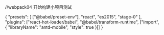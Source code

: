 //webpack04  开始构建小项目测试


{
  "presets": [
    ["@babel/preset-env"],
    "react",
    "es2015",
    "stage-0"
  ],
  "plugins": ["react-hot-loader/babel", "@babel/transform-runtime", ["import", {
  		"libraryName": "antd-mobile",
  		"style": true
	}]]
}